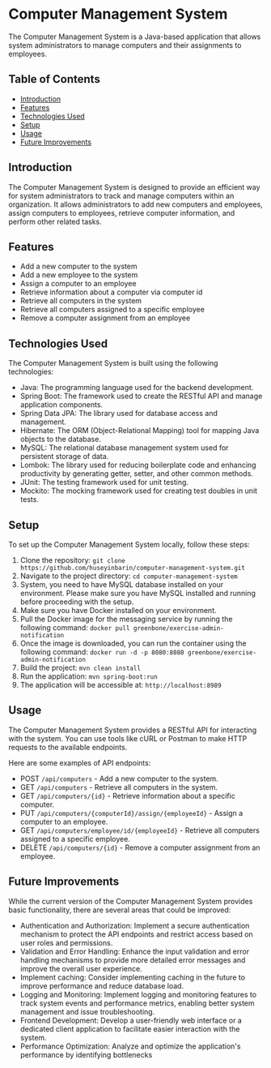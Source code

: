 # Computer Management System

The Computer Management System is a Java-based application that allows system administrators to manage computers and their assignments to employees.

## Table of Contents
- [Introduction](#introduction)
- [Features](#features)
- [Technologies Used](#technologies-used)
- [Setup](#setup)
- [Usage](#usage)
- [Future Improvements](#future-improvements)

## Introduction

The Computer Management System is designed to provide an efficient way for system administrators to track and manage computers within an organization. It allows administrators to add new computers and employees, assign computers to employees, retrieve computer information, and perform other related tasks.

## Features

- Add a new computer to the system
- Add a new employee to the system
- Assign a computer to an employee
- Retrieve information about a computer via computer id
- Retrieve all computers in the system
- Retrieve all computers assigned to a specific employee
- Remove a computer assignment from an employee

## Technologies Used

The Computer Management System is built using the following technologies:

- Java: The programming language used for the backend development.
- Spring Boot: The framework used to create the RESTful API and manage application components.
- Spring Data JPA: The library used for database access and management.
- Hibernate: The ORM (Object-Relational Mapping) tool for mapping Java objects to the database.
- MySQL: The relational database management system used for persistent storage of data.
- Lombok: The library used for reducing boilerplate code and enhancing productivity by generating getter, setter, and other common methods.
- JUnit: The testing framework used for unit testing.
- Mockito: The mocking framework used for creating test doubles in unit tests.

## Setup

To set up the Computer Management System locally, follow these steps:

1. Clone the repository: `git clone https://github.com/huseyinbarin/computer-management-system.git`
2. Navigate to the project directory: `cd computer-management-system`
3. System, you need to have MySQL database installed on your environment. Please make sure you have MySQL installed and running before proceeding with the setup. 
4. Make sure you have Docker installed on your environment.
5. Pull the Docker image for the messaging service by running the following command: `docker pull greenbone/exercise-admin-notification`
6. Once the image is downloaded, you can run the container using the following command: `docker run -d -p 8080:8080 greenbone/exercise-admin-notification`
7. Build the project: `mvn clean install`
8. Run the application: `mvn spring-boot:run`
9. The application will be accessible at: `http://localhost:8989`

## Usage

The Computer Management System provides a RESTful API for interacting with the system. You can use tools like cURL or Postman to make HTTP requests to the available endpoints.

Here are some examples of API endpoints:

- POST `/api/computers` - Add a new computer to the system.
- GET `/api/computers` - Retrieve all computers in the system.
- GET `/api/computers/{id}` - Retrieve information about a specific computer.
- PUT `/api/computers/{computerId}/assign/{employeeId}` - Assign a computer to an employee.
- GET `/api/computers/employee/id/{employeeId}` - Retrieve all computers assigned to a specific employee.
- DELETE `/api/computers/{id}` - Remove a computer assignment from an employee.


## Future Improvements

While the current version of the Computer Management System provides basic functionality, there are several areas that could be improved:

- Authentication and Authorization: Implement a secure authentication mechanism to protect the API endpoints and restrict access based on user roles and permissions.
- Validation and Error Handling: Enhance the input validation and error handling mechanisms to provide more detailed error messages and improve the overall user experience.
- Implement caching: Consider implementing caching in the future to improve performance and reduce database load.
- Logging and Monitoring: Implement logging and monitoring features to track system events and performance metrics, enabling better system management and issue troubleshooting.
- Frontend Development: Develop a user-friendly web interface or a dedicated client application to facilitate easier interaction with the system.
- Performance Optimization: Analyze and optimize the application's performance by identifying bottlenecks
